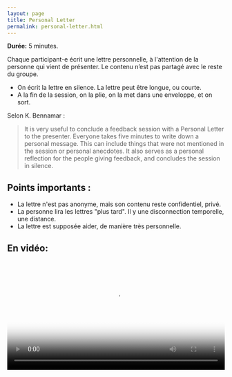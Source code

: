```yaml
---
layout: page
title: Personal Letter
permalink: personal-letter.html
---
```


**Durée:** 5 minutes.

Chaque participant-e écrit une lettre personnelle, à l'attention de la personne qui vient de présenter. Le contenu n’est pas partagé avec le reste du groupe.

- On écrit la lettre en silence. La lettre peut être longue, ou courte. 
- A la fin de la session, on la plie, on la met dans une enveloppe, et on sort.

Selon K. Bennamar :

> It is very useful to conclude a feedback session with a Personal Letter to the presenter. Everyone takes five minutes to write down a personal message. This can include things that were not mentioned in the session or personal anecdotes. It also serves as a personal reflection for the people giving feedback, and concludes the session in silence.

## Points importants :

- La lettre n'est pas anonyme, mais son contenu reste confidentiel, privé.
- La personne lira les lettres "plus tard". Il y une disconnection temporelle, une distance. 
- La lettre est supposée aider, de manière très personnelle.

## En vidéo:

<video width="100%" height="auto" controls controlsList="nodownload" poster="video/personal-letter.jpg">
  <source src="video/personal-letter.mp4" type="video/mp4">
</video>
